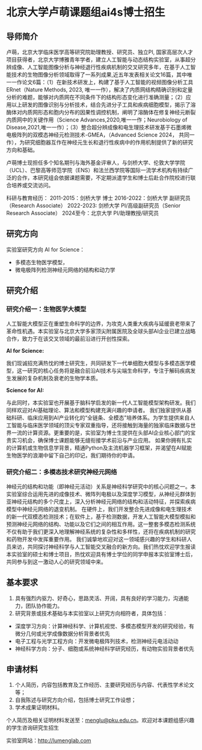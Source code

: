 # 北京大学卢萌课题组ai4s博士招生

## 导师简介
卢萌，北京大学临床医学高等研究院助理教授、研究员、独立PI, 国家高层次人才项目获得者，北京大学博雅青年学者，建立人工智能与动态结构实验室，从事超分辨成像、人工智能图像分析与神经退行性疾病机制的交叉研究多年，在基于人工智能技术的生物图像分析领域取得了一系列成果,近五年发表相关论文16篇，其中唯一一作论文6篇：（1）在新技术研发上，构建了基于人工智能的视频图像分析工具ERnet（Nature Methods, 2023, 唯一一作），解决了内质网结构精确识别和定量分析的难题，能够对内质网在不同条件下的结构形态变化进行准确测量；（2）应用以上研发的图像识别与分析技术，结合先进分子工具和疾病细胞模型，揭示了溶酶体对内质网形态和胞内分布的因果性调控机制，阐明了溶酶体在修复神经元断裂内质网中的关键作用（Science Advances,2020,唯一一作；Neurobiology of Disease,2021,唯一一作）；（3）整合超分辨成像和电生理技术研发基于石墨烯微电极阵列的双模态神经元检测技术-GMEA，（Advanced Science 2024， 共同一作），为研究细胞器互作在神经元生长和退行性疾病中的作用机制提供了新的研究方向和基础。

卢萌博士现担任多个知名期刊与海外基金评审人，与剑桥大学、伦敦大学学院（UCL）、巴黎高等师范学院（ENS）和法兰西学院等国际一流学术机构有持续广泛的合作，本研究组会依据课题需要，不定期派遣学生和博士后赴合作院校进行联合培养或交流访问。

科研与教育经历：
2011-2015：剑桥大学 博士
2016-2022：剑桥大学 副研究员（Research Associate）
2022-2023: 剑桥大学 PI/高级副研究员（Senior Research Associate）
2024至今：北京大学 PI/助理教授/研究员

## 研究方向
实验室研究方向 AI for Science：
- 多模态生物医学模型，
- 微电极阵列检测神经元网络的结构和动力学

## 研究介绍
### 研究介绍一：生物医学大模型
人工智能大模型正在重塑生命科学的边界，为攻克人类重大疾病与延缓衰老带来了革命性机遇。本实验室与北京大学多家顶尖附属医院及全球头部AI企业已建立战略合作，致力于在该交叉领域的最前沿进行开创性探索。

**AI for Science:**

我们现诚招充满热忱的博士研究生，共同研发下一代单细胞大模型与多模态医学模型，这一研究的核心任务将是融合前沿AI技术与尖端生命科学，专注于解码疾病发生发展的复杂机制及衰老的生物学本质。

**Science for AI:**

与此同时，本实验室也开展基于脑科学启发的新一代人工智能模型架构研发。我们同样欢迎对AI基础理论、算法和模型构建充满兴趣的申请者。
我们独家提供从基础科研、临床应用到AI产业转化的“全链条、全模态”培养体系。为学生提供来自人工智能与临床医学领域的顶尖专家双重指导，还将接触到海量的独家临床数据与世界一流的计算资源。更重要的是，实验室为博士生提供在头部AI企业核心部门的宝贵实习机会，确保博士课题能够无缝衔接学术前沿与产业应用。
如果你拥有扎实的计算机或生物信息学背景，精通Python及主流机器学习框架，并渴望在AI赋能生物医学的浪潮中留下自己的印记，我们期待你的申请。
### 研究介绍二：多模态技术研究神经元网络
神经元的结构和功能（即神经元活动）关系是神经科学研究中的核心问题之一。本实验室综合运用先进的成像技术、微阵列电极以及深度学习模型，从神经元群体到亚神经元结构的多个尺度上，深入分析神经元网络的结构和活动特征，并探索疾病模型中神经元网络的退变机制。
在硬件上，我们开发整合先进成像和电生理技术的新一代双模态检测技术；在软件上，基于检测数据，开发人工智能大模型模拟和预测神经元网络的结构、功能以及它们之间的相互作用。这一整套多模态检测系统不仅有助于我们更深入地理解神经系统的复杂性和多样性，还将在疾病机制的研究和药物开发中发挥重要作用。
我们诚挚地欢迎对这一领域感兴趣的学生和科研人员来访，共同探讨神经科学与人工智能交叉融合的新方向。我们热忱欢迎学生报读本实验室的硕士和博士项目，热忱欢迎具有博士学位的同学申报本实验室博士后，共同参与到这一激动人心的研究领域中来。

## 基本要求

1. 具有强烈内驱力、好奇心，思路灵活、开阔，具有良好的学习能力，沟通能力，团队协作能力。
2. 研究背景或技术基础与本实验室以上研究方向相符者，具体包括：
- 深度学习方向：计算神经科学、计算机视觉、多模态模型开发的研究经验，有微分几何或光学成像数据分析背景者优先
- 电子工程与光学工程方向：开发微电极阵列技术，检测神经元电活动动
- 神经科学方向：分子、细胞或系统神经科学研究经历，有动物实验背景者优先

## 申请材料
1. 个人简历，内容包括教育及工作经历、主要研究经历与内容、代表性学术论文等；
2. 自我陈述与研究方向介绍，包括博士研究工作设想；
3. 学术成果证明材料。
  
个人简历及相关证明材料发送至：menglu@pku.edu.cn。欢迎对本课题组感兴趣的学生咨询研究生招生

实验室网站：http://lumenglab.com
